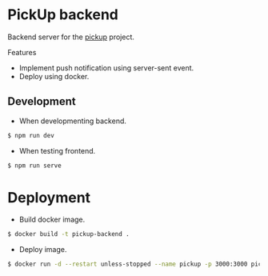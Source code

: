 # PickUp backend

Backend server for the [pickup](https://github.com/8igMac/pickup) project.

Features
- Implement push notification using server-sent event.
- Deploy using docker.

## Development
- When developmenting backend.
```sh
$ npm run dev
```
- When testing frontend.
```sh
$ npm run serve
```

# Deployment
- Build docker image.
```sh
$ docker build -t pickup-backend .

```
- Deploy image.
```sh
$ docker run -d --restart unless-stopped --name pickup -p 3000:3000 pickup-backend:latest
```
